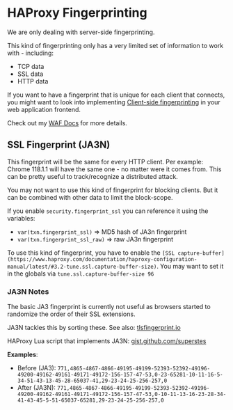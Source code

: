 # HAProxy Fingerprinting

We are only dealing with server-side fingerprinting.

This kind of fingerprinting only has a very limited set of information to work with - including:

* TCP data
* SSL data
* HTTP data

If you want to have a fingerprint that is unique for each client that connects, you might want to look into implementing [Client-side fingerprinting](https://wiki.superstes.eu/en/latest/1/infra/waf.html#client-side-fingerprint) in your web application frontend.

Check out my [WAF Docs](https://wiki.superstes.eu/en/latest/1/infra/waf.html) for more details.

## SSL Fingerprint (JA3N)

This fingerprint will be the same for every HTTP client. Per example: Chrome 118.1.1 will have the same one - no matter were it comes from. This can be pretty useful to track/recognize a distributed attack.

You may not want to use this kind of fingerprint for blocking clients. But it can be combined with other data to limit the block-scope.

If you enable `security.fingerprint_ssl` you can reference it using the variables:

* `var(txn.fingerprint_ssl)` => MD5 hash of JA3n fingerprint
* `var(txn.fingerprint_ssl_raw)` => raw JA3n fingerprint

To use this kind of fingerprint, you have to enable the `[SSL capture-buffer](https://www.haproxy.com/documentation/haproxy-configuration-manual/latest/#3.2-tune.ssl.capture-buffer-size)`. You may want to set it in the globals via `tune.ssl.capture-buffer-size 96`

### JA3N Notes

The basic JA3 fingerprint is currently not useful as browsers started to randomize the order of their SSL extensions.

JA3N tackles this by sorting these. See also: [tlsfingerprint.io](https://tlsfingerprint.io/norm_fp)

HAProxy Lua script that implements JA3N: [gist.github.com/superstes](https://gist.github.com/superstes/0d0a94cb70f2e2713f4a90fa88160795)

**Examples**:

* Before (JA3): `771,4865-4867-4866-49195-49199-52393-52392-49196-49200-49162-49161-49171-49172-156-157-47-53,0-23-65281-10-11-16-5-34-51-43-13-45-28-65037-41,29-23-24-25-256-257,0`
* After (JA3N): `771,4865-4867-4866-49195-49199-52393-52392-49196-49200-49162-49161-49171-49172-156-157-47-53,0-10-11-13-16-23-28-34-41-43-45-5-51-65037-65281,29-23-24-25-256-257,0`
